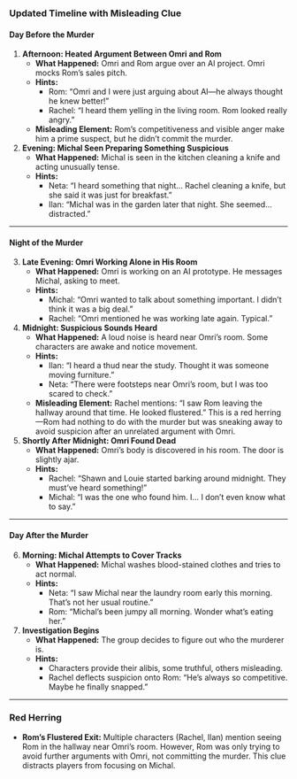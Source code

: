 ### **Updated Timeline with Misleading Clue**

#### **Day Before the Murder**

1. **Afternoon: Heated Argument Between Omri and Rom**  
   * **What Happened:** Omri and Rom argue over an AI project. Omri mocks Rom’s sales pitch.  
   * **Hints:**  
     * Rom: “Omri and I were just arguing about AI—he always thought he knew better\!”  
     * Rachel: “I heard them yelling in the living room. Rom looked really angry.”  
   * **Misleading Element:** Rom’s competitiveness and visible anger make him a prime suspect, but he didn’t commit the murder.  
2. **Evening: Michal Seen Preparing Something Suspicious**  
   * **What Happened:** Michal is seen in the kitchen cleaning a knife and acting unusually tense.  
   * **Hints:**  
     * Neta: “I heard something that night… Rachel cleaning a knife, but she said it was just for breakfast.”  
     * Ilan: “Michal was in the garden later that night. She seemed... distracted.”

---

#### **Night of the Murder**

3. **Late Evening: Omri Working Alone in His Room**  
   * **What Happened:** Omri is working on an AI prototype. He messages Michal, asking to meet.  
   * **Hints:**  
     * Michal: “Omri wanted to talk about something important. I didn’t think it was a big deal.”  
     * Rachel: “Omri mentioned he was working late again. Typical.”  
4. **Midnight: Suspicious Sounds Heard**  
   * **What Happened:** A loud noise is heard near Omri’s room. Some characters are awake and notice movement.  
   * **Hints:**  
     * Ilan: “I heard a thud near the study. Thought it was someone moving furniture.”  
     * Neta: “There were footsteps near Omri’s room, but I was too scared to check.”  
   * **Misleading Element:** Rachel mentions: “I saw Rom leaving the hallway around that time. He looked flustered.” This is a red herring—Rom had nothing to do with the murder but was sneaking away to avoid suspicion after an unrelated argument with Omri.  
5. **Shortly After Midnight: Omri Found Dead**  
   * **What Happened:** Omri’s body is discovered in his room. The door is slightly ajar.  
   * **Hints:**  
     * Rachel: “Shawn and Louie started barking around midnight. They must’ve heard something\!”  
     * Michal: “I was the one who found him. I… I don’t even know what to say.”

---

#### **Day After the Murder**

6. **Morning: Michal Attempts to Cover Tracks**  
   * **What Happened:** Michal washes blood-stained clothes and tries to act normal.  
   * **Hints:**  
     * Neta: “I saw Michal near the laundry room early this morning. That’s not her usual routine.”  
     * Rom: “Michal’s been jumpy all morning. Wonder what’s eating her.”  
7. **Investigation Begins**  
   * **What Happened:** The group decides to figure out who the murderer is.  
   * **Hints:**  
     * Characters provide their alibis, some truthful, others misleading.  
     * Rachel deflects suspicion onto Rom: “He’s always so competitive. Maybe he finally snapped.”

---

### **Red Herring**

* **Rom’s Flustered Exit:** Multiple characters (Rachel, Ilan) mention seeing Rom in the hallway near Omri’s room. However, Rom was only trying to avoid further arguments with Omri, not committing the murder. This clue distracts players from focusing on Michal.

